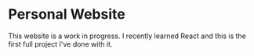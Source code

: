 # Personal Website
This website is a work in progress. I recently learned React and this is the first full project I've done with it.
